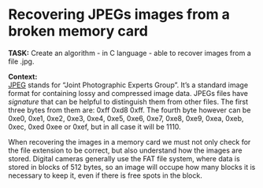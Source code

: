 <h1>Recovering JPEGs images from a broken memory card</h1>
<p><b>TASK:</b> Create an algorithm - in C language - able to recover images from a file .jpg.</p>

<p><b>Context:</b><br>
<a href="https://www.paintshoppro.com/en/pages/jpeg-file/#:~:text=What%20is%20a%20JPEG%20File,images%20maintain%20reasonable%20image%20quality.">JPEG</a> stands for “Joint Photographic Experts Group”. It’s a standard image format for containing lossy and compressed image data. JPEGs files have <i>signature</i> that can be helpful to distinguish them from other files. The first three bytes from them are: 0xff 0xd8 0xff. The fourth byte however can be 0xe0, 0xe1, 0xe2, 0xe3, 0xe4, 0xe5, 0xe6, 0xe7, 0xe8, 0xe9, 0xea, 0xeb, 0xec, 0xed  0xee or 0xef, but in all case it will be 1110.
<p>When recovering the images in a memory card we must not only check for the file extension to be correct, but also understand how the images are stored. Digital cameras generally use the FAT file system, where data is stored in blocks of 512 bytes, so an image will occupe how many blocks it is necessary to keep it, even if there is free spots in the block. </p>









